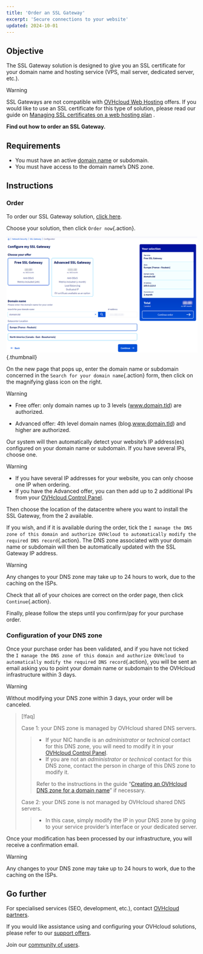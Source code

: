 ```yaml
---
title: 'Order an SSL Gateway'
excerpt: 'Secure connections to your website'
updated: 2024-10-01
---
```


## Objective

The SSL Gateway solution is designed to give you an SSL certificate for your domain name and hosting service (VPS, mail server, dedicated server, etc.).

> [!warning]
>
> SSL Gateways are not compatible with [OVHcloud Web Hosting](/links/web/hosting) offers. If you would like to use an SSL certificate for this type of solution, please read our guide on [Managing SSL certificates on a web hosting plan](/pages/web_cloud/web_hosting/ssl_on_webhosting) .
>

**Find out how to order an SSL Gateway.**

## Requirements

- You must have an active [domain name](/links/web/domains) or subdomain.
- You must have access to the domain name’s DNS zone.

## Instructions

### Order

To order our SSL Gateway solution, [click here](/links/web/ssl-gateway).

Choose your solution, then click `Order now`{.action}.

![order ssl gateway](images/configure-my-ssl-gateway.png){.thumbnail}

On the new page that pops up, enter the domain name or subdomain concerned in the `Search for your domain name`{.action} form, then click on the magnifying glass icon on the right.

> [!warning]
>
> - Free offer: only domain names up to 3 levels (www.domain.tld) are authorized.
>
> - Advanced offer: 4th level domain names (blog.www.domain.tld) and higher are authorized.
>

Our system will then automatically detect your website’s IP address(es) configured on your domain name or subdomain. If you have several IPs, choose one.

> [!warning]
>
> - If you have several IP addresses for your website, you can only choose one IP when ordering.
> - If you have the Advanced offer, you can then add up to 2 additional IPs from your [OVHcloud Control Panel](/links/manager).
>

Then choose the location of the datacentre where you want to install the SSL Gateway, from the 2 available.

If you wish, and if it is available during the order, tick the `I manage the DNS zone of this domain and authorize OVHcloud to automatically modify the required DNS record`{.action}. The DNS zone associated with your domain name or subdomain will then be automatically updated with the SSL Gateway IP address.

> [!warning]
>
> Any changes to your DNS zone may take up to 24 hours to work, due to the caching on the ISPs.
>

Check that all of your choices are correct on the order page, then click `Continue`{.action}.

Finally, please follow the steps until you confirm/pay for your purchase order.

### Configuration of your DNS zone

Once your purchase order has been validated, and if you have not ticked the `I manage the DNS zone of this domain and authorize OVHcloud to automatically modify the required DNS record`{.action}, you will be sent an email asking you to point your domain name or subdomain to the OVHcloud infrastructure within 3 days.

> [!warning]
>
> Without modifying your DNS zone within 3 days, your order will be canceled.
>

> [!faq]
>
> Case 1: your DNS zone is managed by OVHcloud shared DNS servers.
>>
>> - If your NIC handle is an *administrator* or *technical* contact for this DNS zone, you will need to modify it in your [OVHcloud Control Panel](/links/manager).
>> - If you are not an *administrator* or *technical* contact for this DNS zone, contact the person in charge of this DNS zone to modify it.
>>
>> Refer to the instructions in the guide “[Creating an OVHcloud DNS zone for a domain name](/pages/web_cloud/domains/dns_zone_create)” if necessary.
>>
>
> Case 2: your DNS zone is not managed by OVHcloud shared DNS servers.
>>
>> - In this case, simply modify the IP in your DNS zone by going to your service provider’s interface or your dedicated server.
>>
>

Once your modification has been processed by our infrastructure, you will receive a confirmation email.

> [!warning]
>
> Any changes to your DNS zone may take up to 24 hours to work, due to the caching on the ISPs.
>

## Go further
 
For specialised services (SEO, development, etc.), contact [OVHcloud partners](/links/partner).
 
If you would like assistance using and configuring your OVHcloud solutions, please refer to our [support offers](/links/support).
 
Join our [community of users](/links/community).